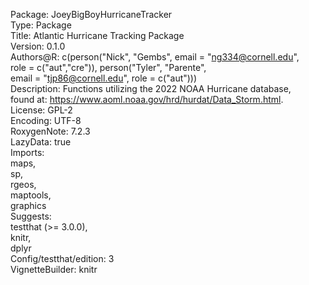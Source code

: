 Package: JoeyBigBoyHurricaneTracker   <br> 
Type: Package   <br> 
Title: Atlantic Hurricane Tracking Package   <br> 
Version: 0.1.0   <br> 
Authors@R: c(person("Nick", "Gembs", email = "ng334@cornell.edu",   <br> 
    role = c("aut","cre")), person("Tyler", "Parente",   <br> 
    email = "tjp86@cornell.edu", role = c("aut")))   <br> 
Description: Functions utilizing the 2022 NOAA Hurricane database,    <br> 
    found at: https://www.aoml.noaa.gov/hrd/hurdat/Data_Storm.html.   <br> 
License: GPL-2   <br> 
Encoding: UTF-8   <br> 
RoxygenNote: 7.2.3   <br> 
LazyData: true   <br> 
Imports:   <br> 
    maps,   <br> 
    sp,   <br> 
    rgeos,   <br> 
    maptools,   <br> 
    graphics   <br> 
Suggests:    <br> 
    testthat (>= 3.0.0),   <br> 
    knitr,   <br> 
    dplyr   <br> 
Config/testthat/edition: 3   <br> 
VignetteBuilder: knitr   <br> 
